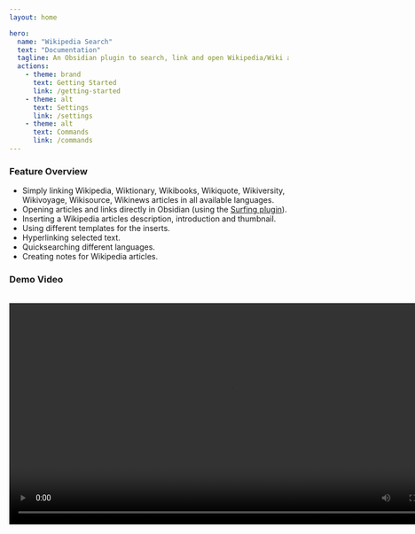 ```yaml
---
layout: home

hero:
  name: "Wikipedia Search"
  text: "Documentation"
  tagline: An Obsidian plugin to search, link and open Wikipedia/Wiki articles directly from the app.
  actions:
    - theme: brand
      text: Getting Started
      link: /getting-started
    - theme: alt
      text: Settings
      link: /settings
    - theme: alt
      text: Commands
      link: /commands
---
```


### Feature Overview

- Simply linking Wikipedia, Wiktionary, Wikibooks, Wikiquote, Wikiversity, Wikivoyage, Wikisource, Wikinews articles in all available languages.
- Opening articles and links directly in Obsidian (using the [Surfing plugin](https://github.com/PKM-er/Obsidian-Surfing)).
- Inserting a Wikipedia articles description, introduction and thumbnail.
- Using different templates for the inserts.
- Hyperlinking selected text.
- Quicksearching different languages.
- Creating notes for Wikipedia articles.

### Demo Video

<br/>

<video style="width:800px" controls>
<source src="/demo.mp4" type="video/mp4"/>
</video>
